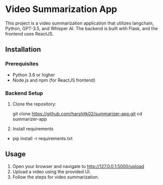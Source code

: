 # Video Summarization App

This project is a video summarization application that utilizes langchain, Python, GPT-3.5, and Whisper AI. The backend is built with Flask, and the frontend uses ReactJS.

## Installation

### Prerequisites

- Python 3.6 or higher
- Node.js and npm (for ReactJS frontend)

### Backend Setup

1. Clone the repository:

   git clone https://github.com/harshitk02/summarizer-app.git
   cd summarizer-app

2. Install requirements

  - pip install -r requirements.txt

## Usage
1. Open your browser and navigate to http://127.0.0.1:5000/upload
2. Upload a video using the provided UI.
3. Follow the steps for video summarization.
